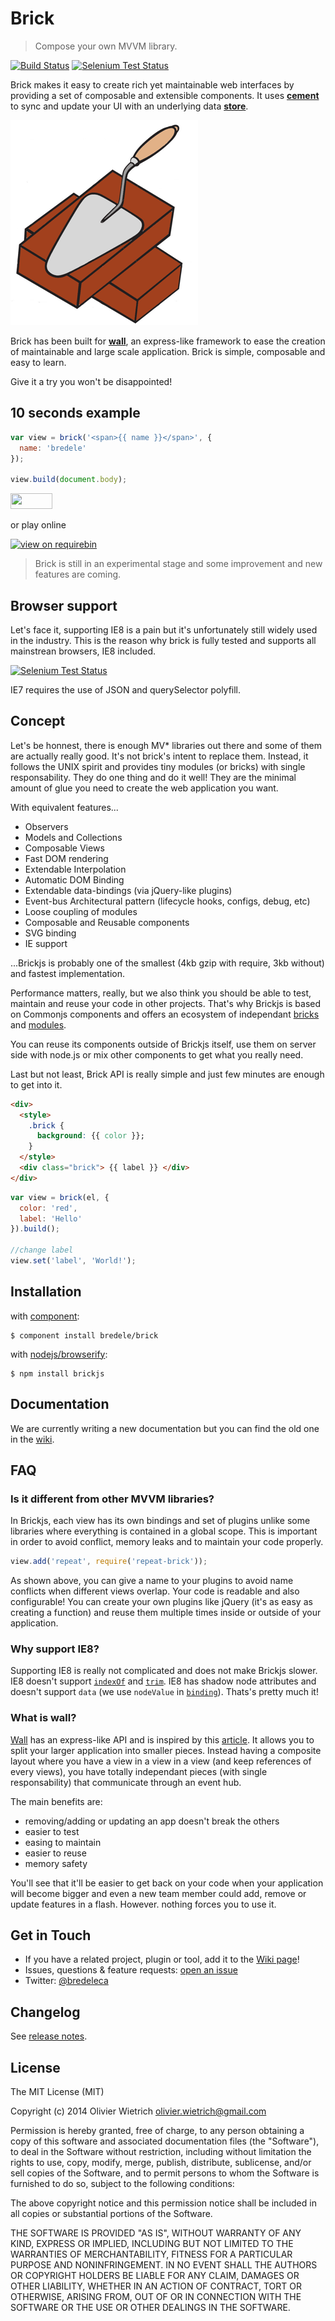 # Brick

  > Compose your own MVVM library.

[![Build Status](https://travis-ci.org/bredele/brick-view.png?branch=master)](https://travis-ci.org/bredele/brick-view)  [![Selenium Test Status](https://saucelabs.com/buildstatus/bredele)](https://saucelabs.com/u/bredele)
<!-- Remember where you were young, how simple it was to stack few blocks of Lego to create your dream house? -->

Brick makes it easy to create rich yet maintainable web interfaces by providing a set of composable and extensible components. It uses **[cement](http://github.com/bredele/cement)** to sync and update your UI with an underlying data **[store](http://github.com/bredele/datastore)**.

![brick](bricks.png)

Brick has been built for **[wall](http://github.com/bredele/wall)**, an express-like framework to ease the creation of maintainable and large scale application. Brick is simple, composable and easy to learn. 

Give it a try you won't be disappointed!


## 10 seconds example

```js
var view = brick('<span>{{ name }}</span>', {
  name: 'bredele'
});

view.build(document.body);
```

<a href="http://bredele.github.com/brick-examples/" target="_blank"><img src="https://runnable.com/external/styles/assets/runnablebtn.png" style="width:67px;height:25px;"></a>

or play online

[![view on requirebin](http://requirebin.com/badge.png)](http://requirebin.com/?gist=10794588)

  > Brick is still in an experimental stage and some improvement and new features are coming.

## Browser support

Let's face it, supporting IE8 is a pain but it's unfortunately still widely used in the industry. This is the reason why brick is fully tested and supports all mainstrean browsers, IE8 included.


[![Selenium Test Status](https://saucelabs.com/browser-matrix/bredele.svg)](https://saucelabs.com/u/bredele)

IE7 requires the use of JSON and querySelector polyfill.    


## Concept

Let's be honnest, there is enough MV* libraries out there and some of them are actually really good. It's not brick's intent to replace them. Instead, it follows the UNIX spirit and provides tiny modules (or bricks) with single responsability. They do one thing and do it well! They are the minimal amount of glue you need to create the web application you want.

With equivalent features...

  * Observers
  * Models and Collections
  * Composable Views
  * Fast DOM rendering
  * Extendable Interpolation
  * Automatic DOM Binding
  * Extendable data-bindings (via jQuery-like plugins)
  * Event-bus Architectural pattern (lifecycle hooks, configs, debug, etc)
  * Loose coupling of modules
  * Composable and Reusable components
  * SVG binding
  * IE support

...Brickjs is probably one of the smallest (4kb gzip with require, 3kb without) and fastest implementation.

Performance matters, really, but we also think you should be able to test, maintain and reuse your code in other projects. That's why Brickjs is based on Commonjs components and offers an ecosystem of independant [bricks](https://github.com/bredele/brick/wiki) and [modules](http://component.io/). 

You can reuse its components outside of Brickjs itself, use them on server side with node.js or mix other components to get what you really need.

<!-- 
You should easily debug your code and if something goes wrong with it, it should not break your application. -->

Last but not least, Brick API is really simple and just few minutes are enough to get into it.

```html
<div>
  <style>
    .brick {
      background: {{ color }};
    }
  </style>
  <div class="brick"> {{ label }} </div>
</div>
```

```js
var view = brick(el, {
  color: 'red',
  label: 'Hello'
}).build();

//change label
view.set('label', 'World!');
```


## Installation

  with [component](http://github.com/component/component):

    $ component install bredele/brick

  with [nodejs/browserify](http://nodejs.org):

    $ npm install brickjs

## Documentation

  We are currently writing a new documentation but you can find the old one in the [wiki](https://github.com/bredele/brick/wiki).

## FAQ

### Is it different from other MVVM libraries?

In Brickjs, each view has its own bindings and set of plugins unlike some libraries where everything is contained in a global scope. This is important in order to avoid conflict, memory leaks and to maintain your code properly.

```js
view.add('repeat', require('repeat-brick'));
```

As shown above, you can give a name to your plugins to avoid name conflicts when different views overlap. Your code is readable and also configurable! You can create your own plugins like jQuery (it's as easy as creating a function) and reuse them multiple times inside or outside of your application.

### Why support IE8?

Supporting IE8 is really not complicated and does not make Brickjs slower.
IE8 doesn't support [`indexOf`]((http://github.com/component/indexof)) and [`trim`]((http://github.com/component/trim)). IE8 has shadow node attributes and doesn't support `data` (we use `nodeValue` in [`binding`]((http://github.com/bredele/binding))).
Thats's pretty much it!

### What is wall?


[Wall](http://github.com/bredele/wall) has an express-like API and is inspired by this [article](http://www.slideshare.net/nzakas/scalable-javascript-application-architecture-2012). It allows you to split your larger application into smaller pieces. Instead having a composite layout where you have a view in a view in a view (and keep references of every views), you have totally independant pieces (with single responsability) that communicate through an event hub. 

The main benefits are:
  * removing/adding or updating an app doesn't break the others
  * easier to test
  * easing to maintain
  * easier to reuse
  * memory safety

You'll see that it'll be easier to get back on your code when your application will become bigger and even a new team member could add, remove or update features in a flash. However. nothing forces you to use it.

## Get in Touch

- If you have a related project, plugin or tool, add it to the [Wiki page](https://github.com/bredele/brick/wiki/contributions)!
- Issues, questions & feature requests: [open an issue](https://github.com/bredele/brick/issues)
- Twitter: [@bredeleca](https://twitter.com/bredeleca)

## Changelog

See [release notes](https://github.com/bredele/brick/releases).    

## License

The MIT License (MIT)

Copyright (c) 2014 Olivier Wietrich <olivier.wietrich@gmail.com>

Permission is hereby granted, free of charge, to any person obtaining a copy of this software and associated documentation files (the "Software"), to deal in the Software without restriction, including without limitation the rights to use, copy, modify, merge, publish, distribute, sublicense, and/or sell copies of the Software, and to permit persons to whom the Software is furnished to do so, subject to the following conditions:

The above copyright notice and this permission notice shall be included in all copies or substantial portions of the Software.

THE SOFTWARE IS PROVIDED "AS IS", WITHOUT WARRANTY OF ANY KIND, EXPRESS OR IMPLIED, INCLUDING BUT NOT LIMITED TO THE WARRANTIES OF MERCHANTABILITY, FITNESS FOR A PARTICULAR PURPOSE AND NONINFRINGEMENT. IN NO EVENT SHALL THE AUTHORS OR COPYRIGHT HOLDERS BE LIABLE FOR ANY CLAIM, DAMAGES OR OTHER LIABILITY, WHETHER IN AN ACTION OF CONTRACT, TORT OR OTHERWISE, ARISING FROM, OUT OF OR IN CONNECTION WITH THE SOFTWARE OR THE USE OR OTHER DEALINGS IN THE SOFTWARE.
